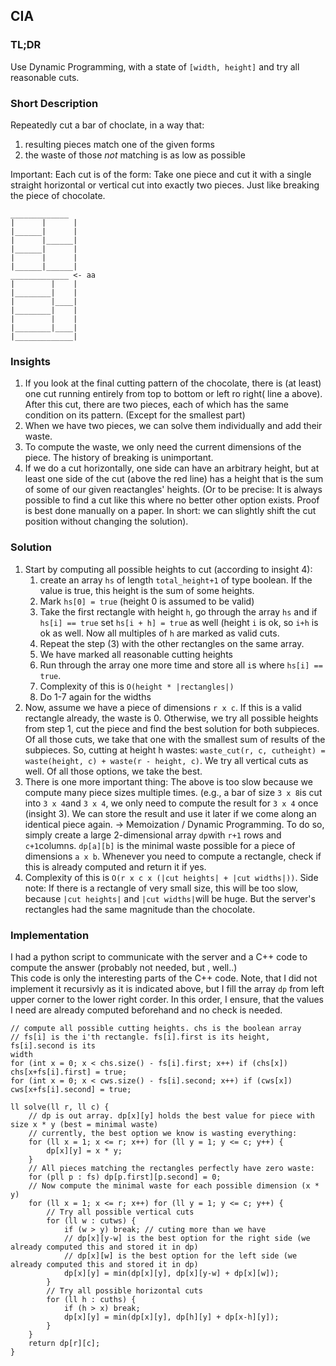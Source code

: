 ## CIA  
### TL;DR  
Use Dynamic Programming, with a state of `[width, height]` and try all
reasonable cuts.

### Short Description  
Repeatedly cut a bar of choclate, in a way that:  
1. resulting pieces match one of the given forms  
2. the waste of those *not* matching is as low as possible

Important: Each cut is of the form: Take one piece and cut it with a single
straight horizontal or vertical cut into exactly two pieces. Just like
breaking the piece of chocolate.

```  
_____________  
|      |      |  
|______|      |  
|      |______|  
|______|      |  
|      |      |  
|______|______|  
_____________ <- aa  
|        |    |  
|________|    |  
|        |____|  
|________|    |  
|        |    |  
|________|____|  
|_____________|  
```

### Insights  
1. If you look at the final cutting pattern of the chocolate, there is (at least) one cut running entirely from top to bottom or left ro right( line a above). After this cut, there are two pieces, each of which has the same condition on its pattern. (Except for the smallest part)  
2. When we have two pieces, we can solve them individually and add their waste.  
3. To compute the waste, we only need the current dimensions of the piece. The history of breaking is unimportant.  
4. If we do a cut horizontally, one side can have an arbitrary height, but at least one side of the cut (above the red line) has a height that is the sum of some of our given reactangles' heights. (Or to be precise: It is always possible to find a cut like this where no better other option exists. Proof is best done manually on a paper. In short: we can slightly shift the cut position without changing the solution).

### Solution  
1. Start by computing all possible heights to cut (according to insight 4):  
	1. create an array `hs` of length `total_height+1` of type boolean. If the value is true, this height is the sum of some heights.  
	2. Mark `hs[0] = true` (height 0 is assumed to be valid)  
	3. Take the first rectangle with height `h`, go through the array `hs` and if `hs[i] == true` set  `hs[i + h] = true` as well (height `i` is ok, so `i+h` is ok as well. Now all multiples of `h` are marked as valid cuts.  
	4. Repeat the step (3) with the other rectangles on the same array.  
	5. We have marked all reasonable cutting heights  
	6. Run through the array one more time and store all `i`s where `hs[i] == true`.  
	7. Complexity of this is `O(height * |rectangles|)`  
	8. Do 1-7 again for the widths  
2. Now, assume we have a piece of dimensions `r x c`. If this is a valid rectangle already, the waste is 0. Otherwise, we try all possible heights from step 1, cut the piece and find the best solution for both subpieces. Of all those cuts, we take that one with the smallest sum of results of the subpieces. So, cutting at height h wastes: `waste_cut(r, c, cutheight) = waste(height, c) + waste(r - height, c)`. We try all vertical cuts as well. Of all those options, we take the best.  
3. There is one more important thing: The above is too slow because we compute many piece sizes multiple times. (e.g., a bar of size `3 x 8`is cut into `3 x 4`and `3 x 4`, we only need to compute the result for `3 x 4` once (insight 3). We can store the result and use it later if we come along an identical piece again. -> Memoization / Dynamic Programming. To do so, simply create a large 2-dimensional array `dp`with `r+1` rows and `c+1`columns. `dp[a][b]` is the minimal waste possible for a piece of dimensions `a x b`. Whenever you need to compute a rectangle, check if this is already computed and return it if yes.  
4. Complexity of this is `O(r x c x (|cut heights| + |cut widths|))`. Side note: If there is a rectangle of very small size, this will be too slow, because `|cut heights|` and `|cut widths|`will be huge. But the server's rectangles had the same magnitude than the chocolate.

### Implementation  
I had a python script to communicate with the server and a C++ code to compute
the answer (probably not needed, but , well..)  
This code is only the interesting parts of the C++ code. Note, that I did not
implement it recursivly as it is indicated above, but I fill the array `dp`
from left upper corner to the lower right corder. In this order, I ensure,
that the values I need are already computed beforehand and no check is needed.

```  
// compute all possible cutting heights. chs is the boolean array  
// fs[i] is the i'th rectangle. fs[i].first is its height, fs[i].second is its
width  
for (int x = 0; x < chs.size() - fs[i].first; x++) if (chs[x])
chs[x+fs[i].first] = true;  
for (int x = 0; x < cws.size() - fs[i].second; x++) if (cws[x])
cws[x+fs[i].second] = true;  
```

```  
ll solve(ll r, ll c) {  
	// dp is out array. dp[x][y] holds the best value for piece with size x * y (best = minimal waste)  
	// currently, the best option we know is wasting everything:  
	for (ll x = 1; x <= r; x++) for (ll y = 1; y <= c; y++) {  
		dp[x][y] = x * y;  
	}  
	// All pieces matching the rectangles perfectly have zero waste:  
	for (pll p : fs) dp[p.first][p.second] = 0;  
	// Now compute the minimal waste for each possible dimension (x * y)  
	for (ll x = 1; x <= r; x++) for (ll y = 1; y <= c; y++) {  
		// Try all possible vertical cuts  
		for (ll w : cutws) {  
			if (w > y) break; // cuting more than we have  
			// dp[x][y-w] is the best option for the right side (we already computed this and stored it in dp)  
			// dp[x][w] is the best option for the left side (we already computed this and stored it in dp)  
			dp[x][y] = min(dp[x][y], dp[x][y-w] + dp[x][w]);  
		}  
		// Try all possible horizontal cuts  
		for (ll h : cuths) {  
			if (h > x) break;  
			dp[x][y] = min(dp[x][y], dp[h][y] + dp[x-h][y]);  
		}  
	}  
	return dp[r][c];  
}  
```